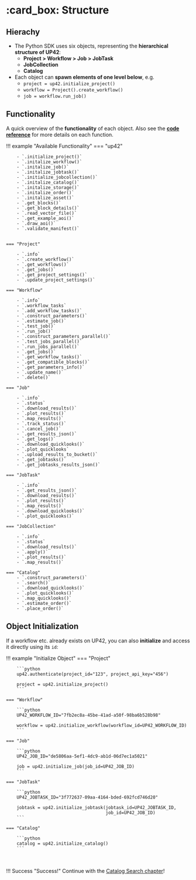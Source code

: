 # :card_box: Structure

## Hierachy

- The Python SDK uses six objects, representing the **hierarchical structure of UP42**:
    - **Project > Workflow > Job > JobTask**
    - **JobCollection**
    - **Catalog**
- Each object can **spawn elements of one level below**, e.g.
    - `project = up42.initialize_project()`
    - `workflow = Project().create_workflow()`
    - `job = workflow.run_job()`


## Functionality

A quick overview of the **functionality** of each object. Also see the 
[**code reference**](https://sdk.up42.com/reference/project/) for more details on each
function.

!!! example "Available Functionality"
    === "up42"
    
        - `.initialize_project()`
        - `.initalize_workflow()`
        - `.initalize_job()`
        - `.initalize_jobtask()`
        - `.initialize_jobcollection()`
        - `.initalize_catalog()`
        - `.initalize_storage()`
        - `.initalize_order()`
        - `.initalize_asset()`
        - `.get_blocks()`
        - `.get_block_details()`
        - `.read_vector_file()`
        - `.get_example_aoi()`
        - `.draw_aoi()`
        - `.validate_manifest()`
       
    
    === "Project"
        
        - `.info`
        - `.create_workflow()`
        - `.get_workflows()`
        - `.get_jobs()`
        - `.get_project_settings()`
        - `.update_project_settings()`
    
    === "Workflow"
        
        - `.info`
        - `.workflow_tasks`
        - `.add_workflow_tasks()`
        - `.construct_parameters()`
        - `.estimate_job()`
        - `.test_job()`
        - `.run_job()`
        - `.construct_parameters_parallel()`
        - `.test_jobs_parallel()`
        - `.run_jobs_parallel()`
        - `.get_jobs()`
        - `.get_workflow_tasks()`
        - `.get_compatible_blocks()`
        - `.get_parameters_info()`
        - `.update_name()`
        - `.delete()`
        
    === "Job"
    
        - `.info`
        - `.status`
        - `.download_results()`
        - `.plot_results()`
        - `.map_results()`
        - `.track_status()`
        - `.cancel_job()`
        - `.get_results_json()`
        - `.get_logs()`
        - `.download_quicklooks()`
        - `.plot_quicklooks`
        - `.upload_results_to_bucket()`
        - `.get_jobtasks()`
        - `.get_jobtasks_results_json()`
        
    === "JobTask"
        
        - `.info`
        - `.get_results_json()`
        - `.download_results()`
        - `.plot_results()`
        - `.map_results()`
        - `.download_quicklooks()`
        - `.plot_quicklooks()`
        
    === "JobCollection"
    
        - `.info`
        - `.status`
        - `.download_results()`
        - `.apply()`
        - `.plot_results()`
        - `.map_results()`
        
    === "Catalog"
        - `.construct_parameters()`
        - `.search()`
        - `.download_quicklooks()`
        - `.plot_quicklooks()`
        - `.map_quicklooks()`
        - `.estimate_order()`
        - `.place_order()`

        
        
## Object Initialization

If a workflow etc. already exists on UP42, you can also **initialize** and access it directly using its `id`:

!!! example "Initialize Object"
    === "Project"
    
        ```python
        up42.authenticate(project_id="123", project_api_key="456")
        
        project = up42.initialize_project()
        ```
    
    === "Workflow"

        ```python
        UP42_WORKFLOW_ID="7fb2ec8a-45be-41ad-a50f-98ba6b528b98"
        
        workflow = up42.initialize_workflow(workflow_id=UP42_WORKFLOW_ID)
        ```
        
    === "Job"

        ```python
        UP42_JOB_ID="de5806aa-5ef1-4dc9-ab1d-06d7ec1a5021"
        
        job = up42.initialize_job(job_id=UP42_JOB_ID)
        ```
      
    === "JobTask"
    
        ```python
        UP42_JOBTASK_ID="3f772637-09aa-4164-bded-692fcd746d20"
        
        jobtask = up42.initialize_jobtask(jobtask_id=UP42_JOBTASK_ID,
                                          job_id=UP42_JOB_ID)
        ```
       
    === "Catalog"
    
        ```python
        catalog = up42.initialize_catalog()
        ```
        
<br>

!!! Success "Success!"
    Continue with the [Catalog Search chapter](catalog.md)!
